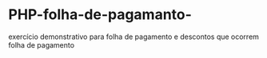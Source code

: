 # PHP-folha-de-pagamanto-
exercício demonstrativo para folha de pagamento e descontos que ocorrem folha de pagamento 
